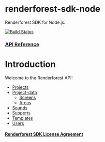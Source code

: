 # renderforest-sdk-node
Renderforest SDK for Node.js.

[![Build Status](https://travis-ci.org/renderforest/renderforest-sdk-node.svg?branch=master)](https://travis-ci.org/renderforest/renderforest-sdk-node)


### [API Reference](https://developers.renderforest.com) 

# Introduction

Welcome to the Renderforest API! 

* [Projects](https://github.com/renderforest/renderforest-sdk-node/blob/master/docs/PROJECTS_API.md)
* [Project-data](https://github.com/renderforest/renderforest-sdk-node/blob/master/docs/project-data-api/PROJECT_DATA_API.md)
  - [Screens](https://github.com/renderforest/renderforest-sdk-node/blob/master/docs/project-data-api/SCREENS_API.md)
  - [Areas](https://github.com/renderforest/renderforest-sdk-node/blob/master/docs/project-data-api/AREAS_API.md)
* [Sounds](https://github.com/renderforest/renderforest-sdk-node/blob/master/docs/SOUNDS_API.md)
* [Supports](https://github.com/renderforest/renderforest-sdk-node/blob/master/docs/SUPPORTS_API.md)
* [Templates](https://github.com/renderforest/renderforest-sdk-node/blob/master/docs/TEMPLATES_API.md)
* [Users](https://github.com/renderforest/renderforest-sdk-node/blob/master/docs/USERS_API.md)

#### [Renderforest SDK License Agreement](https://developers.renderforest.com/policy.html)
